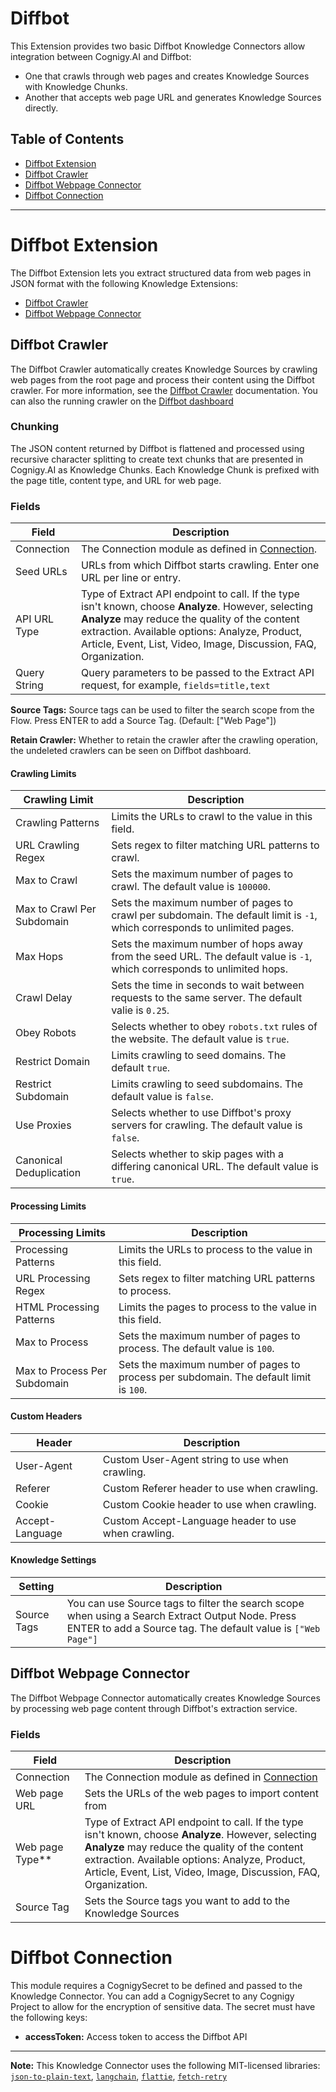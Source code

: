 
# Diffbot

This Extension provides two basic Diffbot Knowledge Connectors allow integration between Cognigy.AI and Diffbot:

- One that crawls through web pages and creates Knowledge Sources with Knowledge Chunks.
- Another that accepts web page URL and generates Knowledge Sources directly.

## Table of Contents
- [Diffbot Extension](#diffbot-extension)
- [Diffbot Crawler](#diffbot-crawler)
- [Diffbot Webpage Connector](#diffbot-webpage-connector)
- [Diffbot Connection](#diffbot-connection)

---

# Diffbot Extension

The Diffbot Extension lets you extract structured data from web pages in JSON format with the following Knowledge Extensions:

- [Diffbot Crawler](#diffbot-crawler)
- [Diffbot Webpage Connector](#diffbot-webpage-connector)

## Diffbot Crawler

The Diffbot Crawler automatically creates Knowledge Sources by crawling web pages from the root page and process their content using the Diffbot crawler. For more information, see the [Diffbot Crawler](https://docs.diffbot.com/reference/crawl-introduction) documentation. You can also the running crawler on the [Diffbot dashboard](https://app.diffbot.com/crawls/)

### Chunking

The JSON content returned by Diffbot is flattened and processed using recursive character splitting to create text chunks that are presented in Cognigy.AI as Knowledge Chunks. Each Knowledge Chunk is prefixed with the page title, content type, and URL for web page.

### Fields

| Field        | Description                                                                                                                                                                                                                                                                 |
|--------------|-----------------------------------------------------------------------------------------------------------------------------------------------------------------------------------------------------------------------------------------------------------------------------|
| Connection   | The Connection module as defined in [Connection](#diffbot-connection).                                                                                                                                                                                                           |
| Seed URLs    | URLs from which Diffbot starts crawling. Enter one URL per line or entry.                                                                                                                                                                                                   |
| API URL Type | Type of Extract API endpoint to call. If the type isn't known, choose **Analyze**. However, selecting **Analyze** may reduce the quality of the content extraction. Available options: Analyze, Product, Article, Event, List, Video, Image, Discussion, FAQ, Organization. |
| Query String | Query parameters to be passed to the Extract API request, for example, `fields=title,text`                                                                                                                                                                                  |


**Source Tags:**
Source tags can be used to filter the search scope from the Flow. Press ENTER to add a Source Tag. (Default: ["Web Page"])

**Retain Crawler:**
Whether to retain the crawler after the crawling operation, the undeleted crawlers can be seen on Diffbot dashboard.

#### Crawling Limits

| Crawling Limit                      | Description                                                                                                               |
|----------------------------|---------------------------------------------------------------------------------------------------------------------------|
| Crawling Patterns          | Limits the URLs to crawl to the value in this field.                                                                      |
| URL Crawling Regex         | Sets regex to filter matching URL patterns to crawl.                                                                      |
| Max to Crawl               | Sets the maximum number of pages to crawl. The default value is `100000`.                                                 |
| Max to Crawl Per Subdomain | Sets the maximum number of pages to crawl per subdomain. The default limit is `-1`, which corresponds to unlimited pages. |
| Max Hops                   | Sets the maximum number of hops away from the seed URL. The default value is `-1`, which corresponds to unlimited hops.   |
| Crawl Delay                | Sets the time in seconds to wait between requests to the same server. The default valie is `0.25`.                        |
| Obey Robots                | Selects whether to obey `robots.txt` rules of the website. The default value is `true`.                                   |
| Restrict Domain            | Limits crawling to seed domains. The default `true`.                                                                      |
| Restrict Subdomain         | Limits crawling to seed subdomains. The default value is `false`.                                                         |
| Use Proxies                | Selects whether to use Diffbot's proxy servers for crawling. The default value is `false`.                                |
| Canonical Deduplication    | Selects whether to skip pages with a differing canonical URL. The default value is `true`.                                |

#### Processing Limits

| Processing Limits            | Description                                                                            |
|------------------------------|----------------------------------------------------------------------------------------|
| Processing Patterns          | Limits the URLs to process to the value in this field.                                 |
| URL Processing Regex         | Sets regex to filter matching URL patterns to process.                                 |
| HTML Processing Patterns     | Limits the pages to process to the value in this field.                                |
| Max to Process               | Sets the maximum number of pages to process. The default value is `100`.               |
| Max to Process Per Subdomain | Sets the maximum number of pages to process per subdomain. The default limit is `100`. |

#### Custom Headers

| Header          | Description                                         |
|-----------------|-----------------------------------------------------|
| User-Agent      | Custom User-Agent string to use when crawling.      |
| Referer         | Custom Referer header to use when crawling.         |
| Cookie          | Custom Cookie header to use when crawling.          |
| Accept-Language | Custom Accept-Language header to use when crawling. |

#### Knowledge Settings


| Setting     | Description                                                                                                                                                      |
|-------------|------------------------------------------------------------------------------------------------------------------------------------------------------------------|
| Source Tags | You can use Source tags to filter the search scope when using a Search Extract Output Node. Press ENTER to add a Source tag. The default value is `["Web Page"]` |

## Diffbot Webpage Connector

The Diffbot Webpage Connector automatically creates Knowledge Sources by processing web page content through Diffbot's extraction service.

### Fields

| Field           | Description                                                                                                                                                                                                                                                                 |
|-----------------|-----------------------------------------------------------------------------------------------------------------------------------------------------------------------------------------------------------------------------------------------------------------------------|
| Connection      | The Connection module as defined in [Connection](#diffbot-connection)                                                                                                                                                                                                       |
| Web page URL    | Sets the URLs of the web pages to import content from                                                                                                                                                                                                                       |
| Web page Type** | Type of Extract API endpoint to call. If the type isn't known, choose **Analyze**. However, selecting **Analyze** may reduce the quality of the content extraction. Available options: Analyze, Product, Article, Event, List, Video, Image, Discussion, FAQ, Organization. |
| Source Tag      | Sets the Source tags you want to add to the Knowledge Sources                                                                                                                                                                                                               |

# Diffbot Connection

This module requires a CognigySecret to be defined and passed to the Knowledge Connector. You can add a CognigySecret to any Cognigy Project to allow for the encryption of sensitive data. The secret must have the following keys:

- **accessToken:** Access token to access the Diffbot API

---

**Note:** This Knowledge Connector uses the following MIT-licensed libraries: [`json-to-plain-text`](https://www.npmjs.com/package/turndown), [`langchain`](https://www.npmjs.com/package/langchain), [`flattie`](https://www.npmjs.com/package/flattie), [`fetch-retry`](https://www.npmjs.com/package/fetch-retry)
